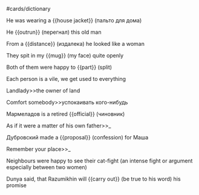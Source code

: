 #cards/dictionary 

He was wearing a {{house jacket}} (пальто для дома) <!--SR:!2024-01-23,4,249-->

He {{outrun}} (перегнал) this old man 

From a {{distance}} (издалека) he looked like a woman

They spit in my {{mug}} (my face) quite openly <!--SR:!2024-01-25,3,269-->

Both of them were happy to {{part}} (split) <!--SR:!2024-01-25,3,269-->

Each person is a vile, we get used to everything

Landlady>>the owner of land <!--SR:!2024-02-23,36,270-->

Comfort somebody>>успокаивать кого-нибудь

Мармеладов is a retired {{official}} (чиновник) <!--SR:!2024-01-24,5,230-->

As if it were a matter of his own father>>_

Дубровский made a {{proposal}} (confession) for Маша <!--SR:!2024-02-12,26,270-->

Remember your place>>_ <!--SR:!2024-02-29,39,250-->

Neighbours were  happy to see their cat-fight (an intense fight or argument especially between two women)

Dunya said, that Razumikhin will {{carry out}} (be true to his word) his promise <!--SR:!2024-01-28,7,214-->


